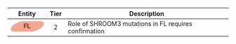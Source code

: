 |Entity|Tier|Description              |
|:----:|:----:|------------------------------|
|![FL](images/icons/FL_tier2.png) | 2 | Role of SHROOM3 mutations in FL requires confirmation|

